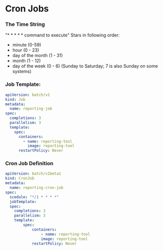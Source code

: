 # Cron Jobs

### The Time String
"* * * * * command to execute"
Stars in following order:
- minute (0-59)
- hour (0 - 23)
- day of the month (1 - 31)
- month (1 - 12)
- day of the week (0 - 6) (Sunday to Saturday; 7 is also Sunday on some systems)

### Job Template:
```yaml
apiVersion: batch/v1
kind: Job
metadata:
  name: reporting-job
spec:
  completions: 3
  parallelism: 3
  template:
    spec:
      containers:
        - name: reporting-tool
          image: reporting-tool
      restartPolicy: Never
```

### Cron Job Definition
```yaml
apiVersion: batch/v1beta1
kind: CronJob
metadata:
  name: reporting-cron-job
spec:
  scedule: "*/1 * * * *"
  jobTemplate:
  spec:
    completions: 3
    parallelism: 3
    template:
        spec:
            containers:
                - name: reporting-tool
                image: reporting-tool
            restartPolicy: Never
```